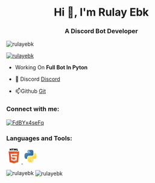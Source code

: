 <h1 align="center">Hi 👋, I'm Rulay Ebk</h1>
<h3 align="center">A Discord Bot Developer</h3>

<p align="left"> <img src="https://komarev.com/ghpvc/?username=rulayebk&label=Profile%20views&color=0e75b6&style=flat" alt="rulayebk" /> </p>

<p align="left"> <a href="https://github.com/ryo-ma/github-profile-trophy"><img src="https://github-profile-trophy.vercel.app/?username=rulayebk" alt="rulayebk" /></a> </p>

- Working On **Full Bot In Pyton**

- 💬 Discord [Discord](https://discord.gg/FdBYx4seFq)

- 📫Github [Git](https://github.com/RulayEBK)

<h3 align="left">Connect with me:</h3>
<p align="left">
<a href="https://discord.gg/FdBYx4seFq" target="blank"><img align="center" src="https://raw.githubusercontent.com/rahuldkjain/github-profile-readme-generator/master/src/images/icons/Social/discord.svg" alt="FdBYx4seFq" height="30" width="40" /></a>
</p>

<h3 align="left">Languages and Tools:</h3>
<p align="left"> <a href="https://www.w3.org/html/" target="_blank" rel="noreferrer"> <img src="https://raw.githubusercontent.com/devicons/devicon/master/icons/html5/html5-original-wordmark.svg" alt="html5" width="40" height="40"/> </a> <a href="https://www.python.org" target="_blank" rel="noreferrer"> <img src="https://raw.githubusercontent.com/devicons/devicon/master/icons/python/python-original.svg" alt="python" width="40" height="40"/> </a> </p>

<p><img align="left" src="https://github-readme-stats.vercel.app/api/top-langs?username=rulayebk&show_icons=true&locale=en&layout=compact" alt="rulayebk" /></p>

<p>&nbsp;<img align="center" src="https://github-readme-stats.vercel.app/api?username=rulayebk&show_icons=true&locale=en" alt="rulayebk" /></p>

